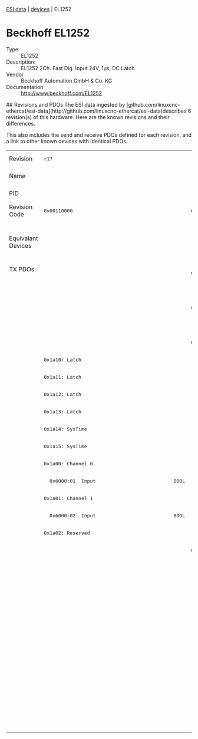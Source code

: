 <div class="nav"><a href="/esi-data">ESI data</a> | <a href="/esi-data/devices">devices</a> | EL1252</div>

#  Beckhoff EL1252

<dl>
  <dt>Type:</dt><dd>EL1252</dd>
  <dt>Description:</dt><dd>EL1252 2Ch. Fast Dig. Input 24V, 1µs, DC Latch</dd>
  <dt>Vendor</dt><dd>Beckhoff Automation GmbH & Co. KG</dd>
  <dt>Documentation</dt><dd><a href="http://www.beckhoff.com/EL1252">http://www.beckhoff.com/EL1252</a></dd>
</dl>
## Revisions and PDOs
The ESI data ingested by [github.com/linuxcnc-ethercat/esi-data](http://github.com/linuxcnc-ethercat/esi-data)describes 6 revision(s) of this hardware.  Here are the known revisions and their differences.

This also includes the send and receive PDOs defined for each revision, and a link to other known devices with identical PDOs.

<table>
<tr >
<td class="first">Revision</td>
<td ><pre>r17</pre></td>
<td ><pre>r18</pre></td>
<td ><pre>r19</pre></td>
<td ><pre>r20</pre></td>
<td ><pre>r21</pre></td>
<td ><pre>r22</pre></td>
</tr>
<tr >
<td class="first">Name</td>
<td  colspan=6 align="center"><pre>EL1252 2Ch. Fast Dig. Input 24V, 1µs, DC Latch</pre></td>
</tr>
<tr >
<td class="first">PID</td>
<td  colspan=6 align="center"><pre>0x04e43052</pre></td>
</tr>
<tr >
<td class="first">Revision Code</td>
<td ><pre>0x00110000</pre></td>
<td ><pre>0x00120000</pre></td>
<td ><pre>0x00130000</pre></td>
<td ><pre>0x00140000</pre></td>
<td ><pre>0x00150000</pre></td>
<td ><pre>0x00160000</pre></td>
</tr>
<tr >
<td class="first">Equivalant Devices</td>
<td ></td>
<td  colspan=4 align="center"><pre><a href="EL1252-0010">EL1252-0010 r19</a><br/><a href="EL1252-0010">EL1252-0010 r20</a><br/><a href="EL1252-0010">EL1252-0010 r21</a><br/><a href="EL1252-0050">EL1252-0050 r16</a><br/><a href="EL1252-0050">EL1252-0050 r17</a><br/><a href="EL1252-0050">EL1252-0050 r18</a></pre></td>
<td ></td>
</tr>
<tr class="txpdo pdosection">
<td class="first" rowspan=27 valign=top>TX PDOs</td>
<td></td>
<td colspan=5 align="left"><pre>0x1a00: Channel 1</pre></td>
<td></td>
</tr>
<tr class="txpdo">
<td ></td>
<td  colspan=5 align="left"><pre>  0x6000:01  Input                           BOOL</pre></td>
</tr>
<tr class="txpdo pdosection">
<td ></td>
<td  colspan=5 align="left"><pre>0x1a01: Channel 2</pre></td>
</tr>
<tr class="txpdo">
<td ></td>
<td  colspan=5 align="left"><pre>  0x6000:02  Input                           BOOL</pre></td>
</tr>
<tr class="txpdo pdosection">
<td ></td>
<td  colspan=5 align="left"><pre>0x1a02: Reserved</pre></td>
</tr>
<tr class="txpdo pdosection">
<td  colspan=6 align="left"><pre>0x1a10: Latch</pre></td>
</tr>
<tr class="txpdo pdosection">
<td  colspan=6 align="left"><pre>0x1a11: Latch</pre></td>
</tr>
<tr class="txpdo pdosection">
<td  colspan=6 align="left"><pre>0x1a12: Latch</pre></td>
</tr>
<tr class="txpdo pdosection">
<td  colspan=6 align="left"><pre>0x1a13: Latch</pre></td>
</tr>
<tr class="txpdo pdosection">
<td  colspan=6 align="left"><pre>0x1a14: SysTime</pre></td>
</tr>
<tr class="txpdo pdosection">
<td  colspan=6 align="left"><pre>0x1a15: SysTime</pre></td>
</tr>
<tr class="txpdo pdosection">
<td ><pre>0x1a00: Channel 0</pre></td>
<td  colspan=5 align="left"></td>
</tr>
<tr class="txpdo">
<td ><pre>  0x6000:01  Input                           BOOL</pre></td>
<td  colspan=5 align="left"></td>
</tr>
<tr class="txpdo pdosection">
<td ><pre>0x1a01: Channel 1</pre></td>
<td  colspan=5 align="left"></td>
</tr>
<tr class="txpdo">
<td ><pre>  0x6000:02  Input                           BOOL</pre></td>
<td  colspan=5 align="left"></td>
</tr>
<tr class="txpdo pdosection">
<td ><pre>0x1a02: Reserved</pre></td>
<td  colspan=5 align="left"></td>
</tr>
<tr class="txpdo pdosection">
<td ></td>
<td  colspan=5 align="left"><pre>0x1a16: Latch</pre></td>
</tr>
<tr class="txpdo">
<td ></td>
<td  colspan=5 align="left"><pre>  0x6000:11  LatchPos1                       ULINT (64 bits)</pre></td>
</tr>
<tr class="txpdo">
<td ></td>
<td  colspan=5 align="left"><pre>  0x6000:13  LatchNeg1                       ULINT (64 bits)</pre></td>
</tr>
<tr class="txpdo">
<td ></td>
<td  colspan=5 align="left"><pre>  0x6010:11  LatchPos2                       ULINT (64 bits)</pre></td>
</tr>
<tr class="txpdo">
<td ></td>
<td  colspan=5 align="left"><pre>  0x6010:13  LatchNeg2                       ULINT (64 bits)</pre></td>
</tr>
<tr class="txpdo pdosection">
<td  colspan=5 align="left"></td>
<td ><pre>0x1a17: LatchPos64</pre></td>
</tr>
<tr class="txpdo">
<td  colspan=5 align="left"></td>
<td ><pre>  0x6000:11  LatchPos1                       ULINT (64 bits)</pre></td>
</tr>
<tr class="txpdo">
<td  colspan=5 align="left"></td>
<td ><pre>  0x6010:11  LatchPos2                       ULINT (64 bits)</pre></td>
</tr>
<tr class="txpdo pdosection">
<td  colspan=5 align="left"></td>
<td ><pre>0x1a18: LatchNeg64</pre></td>
</tr>
<tr class="txpdo">
<td  colspan=5 align="left"></td>
<td ><pre>  0x6000:13  LatchNeg1                       ULINT (64 bits)</pre></td>
</tr>
<tr class="txpdo">
<td  colspan=5 align="left"></td>
<td ><pre>  0x6010:13  LatchNeg2                       ULINT (64 bits)</pre></td>
</tr>
</table>
